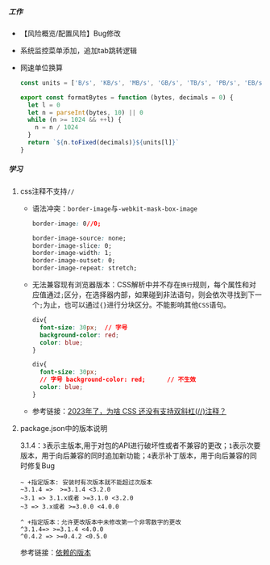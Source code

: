 ##### 工作

- 【风险概览/配置风险】Bug修改

- 系统监控菜单添加，追加tab跳转逻辑

- 网速单位换算

  ```javascript
  const units = ['B/s', 'KB/s', 'MB/s', 'GB/s', 'TB/s', 'PB/s', 'EB/s', 'ZB/s', 'YB/s']
  
  export const formatBytes = function (bytes, decimals = 0) {
    let l = 0
    let n = parseInt(bytes, 10) || 0
    while (n >= 1024 && ++l) {
      n = n / 1024
    }
    return `${n.toFixed(decimals)}${units[l]}`
  }
  
  ```

##### 学习

1. css注释不支持`//`

   - 语法冲突：`border-image`与`-webkit-mask-box-image`

     ```css
     border-image: 0//0;
     
     border-image-source: none;
     border-image-slice: 0;
     border-image-width: 1;
     border-image-outset: 0;
     border-image-repeat: stretch;
     
     ```

   - 无法兼容现有浏览器版本：CSS解析中并不存在`换行`规则，每个属性和对应值通过`;`区分，在选择器内部，如果碰到非法语句，则会依次寻找到下一个`;`为止，也可以通过`{}`进行分块区分。不能影响其他`CSS`语句。

     ```css
     div{
       font-size: 30px;  // 字号
       background-color: red;
       color: blue;
     }
     
     div{
       font-size: 30px;  
       // 字号 background-color: red;      // 不生效
       color: blue;
     }
     ```

   - 参考链接：[2023年了，为啥 CSS 还没有支持双斜杠(//)注释？](https://juejin.cn/post/7243393609491103802#heading-2)

2. package.json中的版本说明

   3.1.4：`3`表示主版本,用于对包的API进行破坏性或者不兼容的更改；`1`表示次要版本，用于向后兼容的同时追加新功能；`4`表示补丁版本，用于向后兼容的同时修复Bug

   ```
   ~ +指定版本: 安装时有次版本就不能超过次版本
   ~3.1.4 =>  >=3.1.4 <3.2.0
   ~3.1 => 3.1.x或者 >=3.1.0 <3.2.0
   ~3 => 3.x或者 >=3.0.0 <4.0.0
   
   ^ +指定版本：允许更改版本中未修改第一个非零数字的更改
   ^3.1.4=> >=3.1.4 <4.0.0
   ^0.4.2 => >=0.4.2 <0.5.0
   ```

   参考链接：[依赖的版本](https://yarn.bootcss.com/docs/dependency-versions.html)

